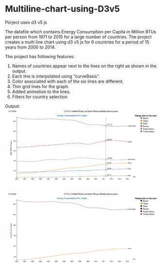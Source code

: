 # Multiline-chart-using-D3v5
Porject uses d3 v5 js

The datafile which contains Energy Consumption per Capita in Million BTUs per person from 1971 to 2015 for a large number of countries. 
The project creates a multi line chart using d3 v5 js for 6 countries for a period of 15 years from 2000 to 2014.

The project has following features:
1. Names of countries appear next to the lines on the right as shown in the output.
2. Each line is interpolated using “curveBasis”.
3. Color associated with each of the six lines are different.
4. Thin grid lines for the graph.
5. Added animation to the lines.
6. Filters for country selection

Output:
 ![Alt text](https://github.com/SonaliSuri/Multiline-chart-using-D3v5/blob/master/Multi%20line%20chart.png)
 
 ![Alt text](https://github.com/SonaliSuri/Multiline-chart-using-D3v5/blob/master/Multi%20line%20chart%20with%20filter.png)
